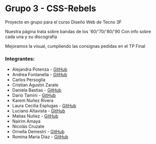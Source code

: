 # Grupo 3 - CSS-Rebels

Proyecto en grupo para el curso Diseño Web de Tecno 3F

Nuestra página trata sobre bandas de los '60/'70/'80/'90 Con info sobre cada una y su discografía

Mejoramos la visual, cumpliendo las consignas pedidas en el TP Final

### Integrantes:
- Alejandra Potenza - [GitHub](https://github.com/Alelita6)
- Andrea Fontanella - [GitHub](https://github.com/AndreA-2010)
- Carlos Persoglia
- Cristian Agustin Zarate
- Daniela Bastias - [GitHub](https://github.com/Nannys-cmd/)
- Dario Tamini - [GitHub](https://github.com/Daro2080)
- Karem Nuñez Rivera
- Laura Cecilia Esplugas - [GitHub](https://github.com/lauraesplugas2022)
- Luciano Altavista - [GitHub](https://github.com/LucianoAltavista)
- Matias Nuñez - [GitHub](https://github.com/Verlowren)
- Nairim Amaya
- Nicolás Cruzate
- Ornella Demestri - [GitHub](https://github.com/Dola1792)
- Romina Maria Diaz - [GitHub](https://github.com/Estrella-Bruta)

